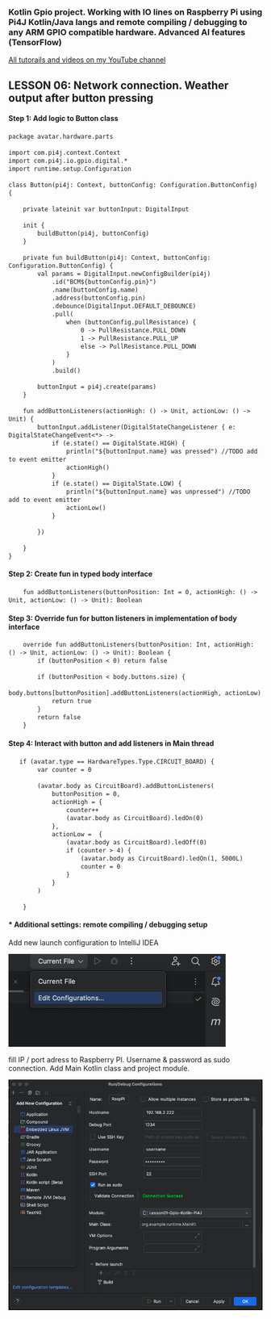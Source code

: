 ### Kotlin Gpio project. Working with IO lines on Raspberry Pi using Pi4J Kotlin/Java langs and remote compiling / debugging to any ARM GPIO compatible hardware. Advanced AI features (TensorFlow)


[All tutorails and videos on my YouTube channel](https://www.youtube.com/@OleksandrNeiko)



## LESSON 06: Network connection. Weather output after button pressing


#### Step 1: Add logic to Button class

````
package avatar.hardware.parts

import com.pi4j.context.Context
import com.pi4j.io.gpio.digital.*
import runtime.setup.Configuration

class Button(pi4j: Context, buttonConfig: Configuration.ButtonConfig) {

    private lateinit var buttonInput: DigitalInput

    init {
        buildButton(pi4j, buttonConfig)
    }

    private fun buildButton(pi4j: Context, buttonConfig: Configuration.ButtonConfig) {
        val params = DigitalInput.newConfigBuilder(pi4j)
            .id("BCM${buttonConfig.pin}")
            .name(buttonConfig.name)
            .address(buttonConfig.pin)
            .debounce(DigitalInput.DEFAULT_DEBOUNCE)
            .pull(
                when (buttonConfig.pullResistance) {
                    0 -> PullResistance.PULL_DOWN
                    1 -> PullResistance.PULL_UP
                    else -> PullResistance.PULL_DOWN
                }
            )
            .build()

        buttonInput = pi4j.create(params)
    }

    fun addButtonListeners(actionHigh: () -> Unit, actionLow: () -> Unit) {
        buttonInput.addListener(DigitalStateChangeListener { e: DigitalStateChangeEvent<*> ->
            if (e.state() == DigitalState.HIGH) {
                println("${buttonInput.name} was pressed") //TODO add to event emitter
                actionHigh()
            }
            if (e.state() == DigitalState.LOW) {
                println("${buttonInput.name} was unpressed") //TODO add to event emitter
                actionLow()
            }

        })

    }
}
````


#### Step 2: Create fun in typed body interface

````
    fun addButtonListeners(buttonPosition: Int = 0, actionHigh: () -> Unit, actionLow: () -> Unit): Boolean
````

#### Step 3: Override fun for button listeners in implementation of body interface

````
    override fun addButtonListeners(buttonPosition: Int, actionHigh: () -> Unit, actionLow: () -> Unit): Boolean {
        if (buttonPosition < 0) return false

        if (buttonPosition < body.buttons.size) {
            body.buttons[buttonPosition].addButtonListeners(actionHigh, actionLow)
            return true
        }
        return false
    }
````


#### Step 4: Interact with button and add listeners in Main thread

````
   if (avatar.type == HardwareTypes.Type.CIRCUIT_BOARD) {
        var counter = 0

        (avatar.body as CircuitBoard).addButtonListeners(
            buttonPosition = 0,
            actionHigh = {
                counter++
                (avatar.body as CircuitBoard).ledOn(0)
            },
            actionLow =  {
                (avatar.body as CircuitBoard).ledOff(0)
                if (counter > 4) {
                    (avatar.body as CircuitBoard).ledOn(1, 5000L)
                    counter = 0
                }
            }
        )

    }
````

#### * Additional settings: remote compiling / debugging setup


Add new launch configuration to IntelliJ IDEA

![screenshot](readme/readme01.png)


fill IP / port adress to Raspberry PI. Username & password as sudo connection. Add Main Kotlin class and project module.

![screenshot](readme/readme02.png)
